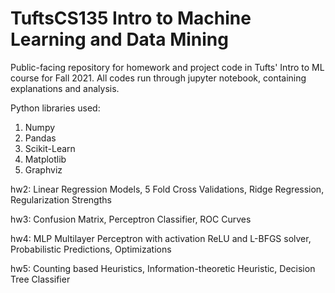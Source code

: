 # TuftsCS135 Intro to Machine Learning and Data Mining
Public-facing repository for homework and project code in Tufts' Intro to ML course for Fall 2021. All codes run through jupyter notebook, containing explanations and analysis.

Python libraries used:
1. Numpy
2. Pandas
3. Scikit-Learn
4. Matplotlib
5. Graphviz

hw2: Linear Regression Models, 5 Fold Cross Validations, Ridge Regression, Regularization Strengths

hw3: Confusion Matrix, Perceptron Classifier, ROC Curves

hw4: MLP Multilayer Perceptron with activation ReLU and L-BFGS solver, Probabilistic Predictions, Optimizations

hw5: Counting based Heuristics, Information-theoretic Heuristic, Decision Tree Classifier
